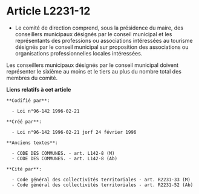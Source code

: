 # Article L2231-12

- Le comité de direction comprend, sous la présidence du maire, des conseillers municipaux désignés par le conseil municipal
et les représentants des professions ou associations intéressées au tourisme désignés par le conseil municipal sur
proposition des associations ou organisations professionnelles locales intéressées.

Les conseillers municipaux désignés par le conseil municipal doivent représenter le sixième au moins et le tiers au plus du
nombre total des membres du comité.

**Liens relatifs à cet article**

	**Codifié par**:

	  - Loi n°96-142 1996-02-21

	**Créé par**:

	  - Loi n°96-142 1996-02-21 jorf 24 février 1996

	**Anciens textes**:

	  - CODE DES COMMUNES. - art. L142-8 (M)
	  - CODE DES COMMUNES. - art. L142-8 (Ab)

	**Cité par**:

	  - Code général des collectivités territoriales - art. R2231-33 (M)
	  - Code général des collectivités territoriales - art. R2231-52 (Ab)
